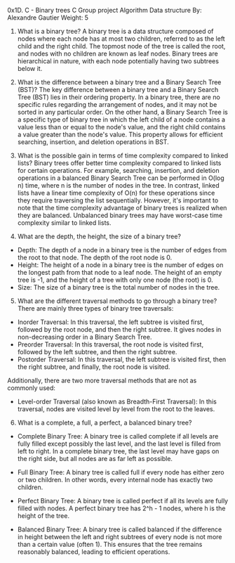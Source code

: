 0x1D. C - Binary trees
C
Group project
Algorithm
Data structure
 By: Alexandre Gautier
 Weight: 5

1. What is a binary tree?
A binary tree is a data structure composed of nodes where each node has at most two children, referred to as the left child and the right child. The topmost node of the tree is called the root, and nodes with no children are known as leaf nodes. Binary trees are hierarchical in nature, with each node potentially having two subtrees below it.

2. What is the difference between a binary tree and a Binary Search Tree (BST)?
The key difference between a binary tree and a Binary Search Tree (BST) lies in their ordering property. In a binary tree, there are no specific rules regarding the arrangement of nodes, and it may not be sorted in any particular order. On the other hand, a Binary Search Tree is a specific type of binary tree in which the left child of a node contains a value less than or equal to the node's value, and the right child contains a value greater than the node's value. This property allows for efficient searching, insertion, and deletion operations in BST.

3. What is the possible gain in terms of time complexity compared to linked lists?
Binary trees offer better time complexity compared to linked lists for certain operations. For example, searching, insertion, and deletion operations in a balanced Binary Search Tree can be performed in O(log n) time, where n is the number of nodes in the tree. In contrast, linked lists have a linear time complexity of O(n) for these operations since they require traversing the list sequentially. However, it's important to note that the time complexity advantage of binary trees is realized when they are balanced. Unbalanced binary trees may have worst-case time complexity similar to linked lists.

4. What are the depth, the height, the size of a binary tree?
- Depth: The depth of a node in a binary tree is the number of edges from the root to that node. The depth of the root node is 0.
- Height: The height of a node in a binary tree is the number of edges on the longest path from that node to a leaf node. The height of an empty tree is -1, and the height of a tree with only one node (the root) is 0.
- Size: The size of a binary tree is the total number of nodes in the tree.

5. What are the different traversal methods to go through a binary tree?
There are mainly three types of binary tree traversals:

- Inorder Traversal: In this traversal, the left subtree is visited first, followed by the root node, and then the right subtree. It gives nodes in non-decreasing order in a Binary Search Tree.
- Preorder Traversal: In this traversal, the root node is visited first, followed by the left subtree, and then the right subtree.
- Postorder Traversal: In this traversal, the left subtree is visited first, then the right subtree, and finally, the root node is visited.

Additionally, there are two more traversal methods that are not as commonly used:
- Level-order Traversal (also known as Breadth-First Traversal): In this traversal, nodes are visited level by level from the root to the leaves.

6. What is a complete, a full, a perfect, a balanced binary tree?
- Complete Binary Tree: A binary tree is called complete if all levels are fully filled except possibly the last level, and the last level is filled from left to right. In a complete binary tree, the last level may have gaps on the right side, but all nodes are as far left as possible.

- Full Binary Tree: A binary tree is called full if every node has either zero or two children. In other words, every internal node has exactly two children.

- Perfect Binary Tree: A binary tree is called perfect if all its levels are fully filled with nodes. A perfect binary tree has 2^h - 1 nodes, where h is the height of the tree.

- Balanced Binary Tree: A binary tree is called balanced if the difference in height between the left and right subtrees of every node is not more than a certain value (often 1). This ensures that the tree remains reasonably balanced, leading to efficient operations.
